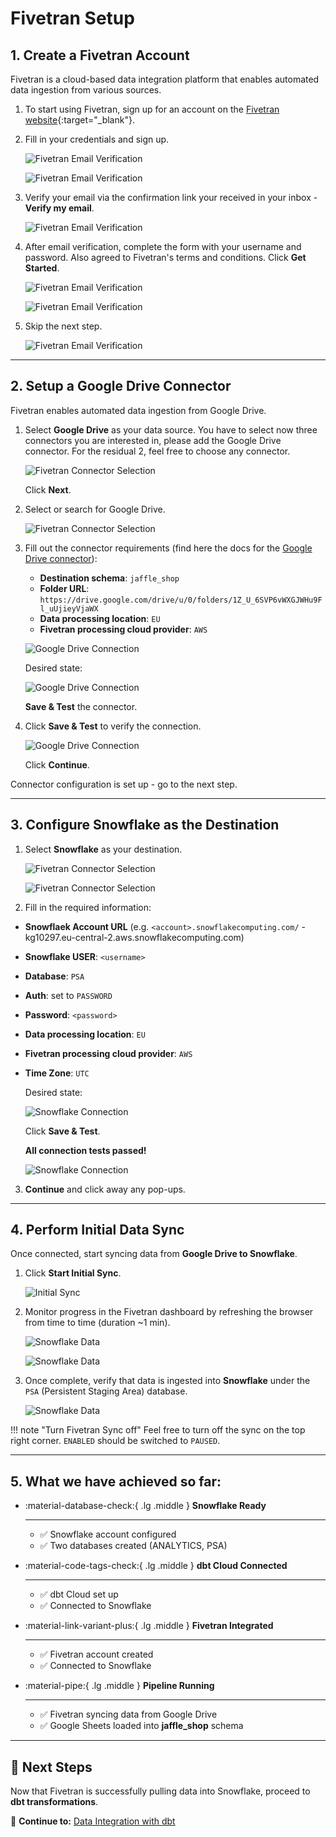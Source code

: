 # Fivetran Setup

## 1. Create a Fivetran Account
Fivetran is a cloud-based data integration platform that enables automated data ingestion from various sources.

1. To start using Fivetran, sign up for an account on the [Fivetran website](https://go.fivetran.com/signup/free-trial-emea/){:target="_blank"}.

2. Fill in your credentials and sign up.

    ![Fivetran Email Verification](./assets/screenshots/ftSetup/ftSetup1.png)

    ![Fivetran Email Verification](./assets/screenshots/ftSetup/ftSetup2.png)

3. Verify your email via the confirmation link your received in your inbox - **Verify my email**.

    ![Fivetran Email Verification](./assets/screenshots/ftSetup/ftSetup3.png)

4. After email verification, complete the form with your username and password. Also agreed to Fivetran's terms and conditions. Click **Get Started**.

    ![Fivetran Email Verification](./assets/screenshots/ftSetup/ftSetup4.png)

    ![Fivetran Email Verification](./assets/screenshots/ftSetup/ftSetup5.png)

5. Skip the next step.

    ![Fivetran Email Verification](./assets/screenshots/ftSetup/ftSetup6.png)


---

## 2. Setup a Google Drive Connector
Fivetran enables automated data ingestion from Google Drive.

1. Select **Google Drive** as your data source. You have to select now three connectors you are interested in, please add the Google Drive connector. For the residual 2, feel free to choose any connector.

    ![Fivetran Connector Selection](./assets/screenshots/ftSetup/ftSetup7.png)


    Click **Next**.


2. Select or search for Google Drive.

   ![Fivetran Connector Selection](./assets/screenshots/ftSetup/ftSetup8.png)


3. Fill out the connector requirements (find here the docs for the [Google Drive connector](https://fivetran.com/docs/connectors/files/google-drive/setup-guide)):

    - **Destination schema**: ```jaffle_shop```
    - **Folder URL**: ```https://drive.google.com/drive/u/0/folders/1Z_U_6SVP6vWXGJWHu9Fl_uUjieyVjaWX```
    - **Data processing location**: ```EU```
    - **Fivetran processing cloud provider**: ```AWS```

    ![Google Drive Connection](./assets/screenshots/ftSetup/ftSetup9.png)

    Desired state:

    ![Google Drive Connection](./assets/screenshots/ftSetup/ftSetup10.png)

    **Save & Test** the connector.

4. Click **Save & Test** to verify the connection.

    ![Google Drive Connection](./assets/screenshots/ftSetup/ftSetup11.png)

    Click **Continue**.

Connector configuration is set up - go to the next step.

---

## 3. Configure Snowflake as the Destination
1. Select **Snowflake** as your destination.

    ![Fivetran Connector Selection](./assets/screenshots/ftSetup/ftSetup12.png)

    ![Fivetran Connector Selection](./assets/screenshots/ftSetup/ftSetup13.png)


2. Fill in the required information:
- **Snowflaek Account URL** (e.g. `<account>.snowflakecomputing.com/` - kg10297.eu-central-2.aws.snowflakecomputing.com)
- **Snowflake USER**: `<username>`
- **Database**: `PSA`
- **Auth**: set to `PASSWORD`
- **Password**: `<password>`
- **Data processing location**: ```EU```
- **Fivetran processing cloud provider**: ```AWS```
- **Time Zone**: `UTC`

    Desired state:

    ![Snowflake Connection](./assets/screenshots/ftSetup/ftSetup14.png)

    Click **Save & Test**.


    
    **All connection tests passed!**

    ![Snowflake Connection](./assets/screenshots/ftSetup/ftSetup15.png)


3. **Continue** and click away any pop-ups.



---

## 4. Perform Initial Data Sync
Once connected, start syncing data from **Google Drive to Snowflake**.

1. Click **Start Initial Sync**.

    ![Initial Sync](./assets/screenshots/ftSetup/ftSetup16.png)


2. Monitor progress in the Fivetran dashboard by refreshing the browser from time to time (duration ~1 min).

    ![Snowflake Data](./assets/screenshots/ftSetup/ftSetup17.png)

    ![Snowflake Data](./assets/screenshots/ftSetup/ftSetup18.png)



3. Once complete, verify that data is ingested into **Snowflake** under the `PSA` (Persistent Staging Area) database.

    ![Snowflake Data](./assets/screenshots/ftSetup/ftSetup19.png)

!!! note "Turn Fivetran Sync off"
    Feel free to turn off the sync on the top right corner. ``ENABLED`` should be switched to ``PAUSED``.




---


## 5. What we have achieved so far:

<div class="grid cards" markdown>

-   :material-database-check:{ .lg .middle } __Snowflake Ready__

    ---

    - ✅ Snowflake account configured  
    - ✅ Two databases created (ANALYTICS, PSA)  


-   :material-code-tags-check:{ .lg .middle } __dbt Cloud Connected__

    ---

    - ✅ dbt Cloud set up  
    - ✅ Connected to Snowflake  



-   :material-link-variant-plus:{ .lg .middle } __Fivetran Integrated__

    ---

    - ✅ Fivetran account created  
    - ✅ Connected to Snowflake  



-   :material-pipe:{ .lg .middle } __Pipeline Running__

    ---

    - ✅ Fivetran syncing data from Google Drive  
    - ✅ Google Sheets loaded into **jaffle_shop** schema 



</div>

---

## 🎉 Next Steps
Now that Fivetran is successfully pulling data into Snowflake, proceed to **dbt transformations**.

🔗 **Continue to:** [Data Integration with dbt](dbt-transformation.md)